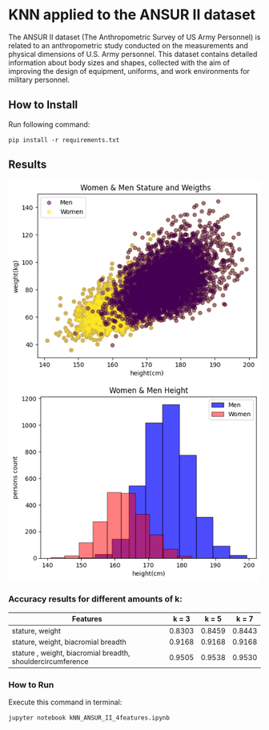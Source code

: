# KNN applied to the ANSUR II dataset

The ANSUR II dataset (The Anthropometric Survey of US Army Personnel) is related to an anthropometric study conducted on the measurements and physical dimensions of U.S. Army personnel. This dataset contains detailed information about body sizes and shapes, collected with the aim of improving the design of equipment, uniforms, and work environments for military personnel.

## How to Install
Run following command:
```
pip install -r requirements.txt
```

## Results

<img src="outputs\stature_and_weigths.png" width="571">

<img src="outputs\height.png" width="507">

### Accuracy results for different amounts of k:

|  Features |  k = 3  |  k = 5  |  k = 7 |
|---------------| --------------- | --------------- | --------------- |
|stature, weight|  0.8303   | 0.8459  | 0.8443  |
|stature, weight, biacromial breadth |  0.9168   | 0.9168  | 0.9168 |
|stature , weight, biacromial breadth, shouldercircumference|  0.9505  | 0.9538  | 0.9530  |

### How to Run
Execute this command in terminal:
```
jupyter notebook kNN_ANSUR_II_4features.ipynb
```
